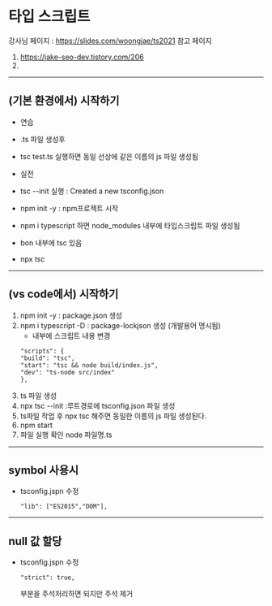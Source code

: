 # 타입 스크립트 
강사님 페이지 : https://slides.com/woongjae/ts2021 
참고 페이지
1. <https://jake-seo-dev.tistory.com/206>
2. 
----
## (기본 환경에서) 시작하기
- 연습
- .ts 파일 생성후 
- tsc test.ts 실행하면 동일 선상에 같은 이름의 js 파일 생성됨

- 실전
- tsc --init 실행 : Created a new tsconfig.json
- npm init -y : npm프로젝트 시작 
- npm i typescript 하면 node_modules 내부에 타입스크립트 파일 생성됨
- bon 내부에 tsc 있음
- npx tsc

----

## (vs code에서) 시작하기

1. npm init -y : package.json 생성
2. npm i typescript -D : package-lockjson 생성 (개발용어 명시됨)  
    - 내부에 스크립트 내용 변경
    ```
    "scripts": {
    "build": "tsc",
    "start": "tsc && node build/index.js",
    "dev": "ts-node src/index"
   },
   
3. ts 파일 생성 
4. npx tsc --init :루트경로에 tsconfig.json  파일 생성
5. ts파일 작업 후 npx tsc 해주면 동일한 이름의 js 파일 생성된다.
6. npm start 
7. 파일 실행 확인 node 파일명.ts


---
## symbol 사용시
- tsconfig.jspn 수정
    ```
    "lib": ["ES2015","DOM"],  

---
## null 값 할당
- tsconfig.jspn 수정
    ```
    "strict": true,  
    ```
    부분을 주석처리하면 되지만 주석 제거